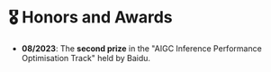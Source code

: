 # 🎖 Honors and Awards
- **08/2023**: The **second prize** in the "AIGC Inference Performance Optimisation Track" held by Baidu.

